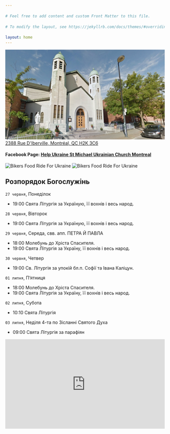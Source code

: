 ```yaml
---

# Feel free to add content and custom Front Matter to this file.

# To modify the layout, see https://jekyllrb.com/docs/themes/#overriding-theme-defaults

layout: home
---
```

![Church](assets/img/church_1.jpg)
[2388 Rue D'Iberville, Montréal, QC H2K 3C6](https://goo.gl/maps/bzQcvRP5gcxKyXX1A)
#### Facebook Page: [Help Ukraine St Michael Ukrainian Church Montreal](https://www.facebook.com/Help-Ukraine-St-Michael-Ukrainian-Church-Montreal-108145738525434)

![Bikers Food Ride For Ukraine](/assets/img/Food-Ride_1.png)
![Bikers Food Ride For Ukraine](/assets/img/Food-Ride_2.png)


## Розпорядок Богослужінь

`27 червня`, Понеділок 		
* 19:00  Свята Літургія за Україную, її вохнів і весь народ.

`28 червня`, Вівторок 		
* 19:00  Свята Літургія за Україную, її вохнів і весь народ.

`29 червня`, Середа, свв. апп. ПЕТРА Й ПАВЛА 
* 18:00  Молебунь до Хріста Спасителя.
* 19:00  Свята Літургія за Україну, її вохнів і весь народ.

`30 червня`, Четвер
* 19:00  Св. Літургія за упокій бл.п. Софії та Івана Каліцун.

`01 липня`, П’ятниця  		
* 18:00  Молебунь до Хріста Спасителя.
* 19:00  Свята Літургія за Україну, її вохнів і весь народ.

`02 липня`, Субота  		
* 10:10  Свята Літургія

`03 липня`, Неділя 4-та по Зісланні Святого Духа 		
* 09:00  Свята Літургія за парафіян

<div style="position: relative;
  overflow: hidden;
  width: 100%;
  padding-top: 56.25%;">
    <iframe style="position: absolute;
top: 0;
left: 0;
bottom: 0;
right: 0;
width: 100%;
height: 100%;" src="https://www.youtube.com/embed/YK1-bxgVvSw?&autoplay=1" frameborder="0"></iframe>
</div>
